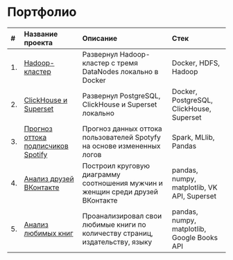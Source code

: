 # Портфолио

|**#** |**Название проекта** |**Описание** |**Стек**|
| :--- | :---                | :---        | :---   |
| 1.   | [Hadoop-кластер](https://github.com/zinoviev-tech/HDFS-Cluster) | Развернул Hadoop-кластер с тремя DataNodes локально в Docker | Docker, HDFS, Hadoop |
| 2.   | [ClickHouse и Superset]() | Развернул PostgreSQL, ClickHouse и Superset локально| Docker, PostgreSQL, ClickHouse, Superset |
| 3.   | [Прогноз оттока подписчиков Spotify](https://github.com/zinoviev-tech/spotify-churn) | Прогноз данных оттока пользователей Spotyfy на основе измененных логов | Spark, MLlib, Pandas |
| 4.   | [Анализ друзей ВКонтакте](https://github.com/zinoviev-tech/superset-vk) | Построил круговую диаграмму соотношения мужчин и женщин среди друзей ВКонтакте | pandas, numpy, matplotlib, VK API, Superset |
| 5.   | [Анализ любимых книг]() | Проанализировал свои любимые книги по количеству страниц, издательству, языку | pandas, numpy, matplotlib, Google Books API |
